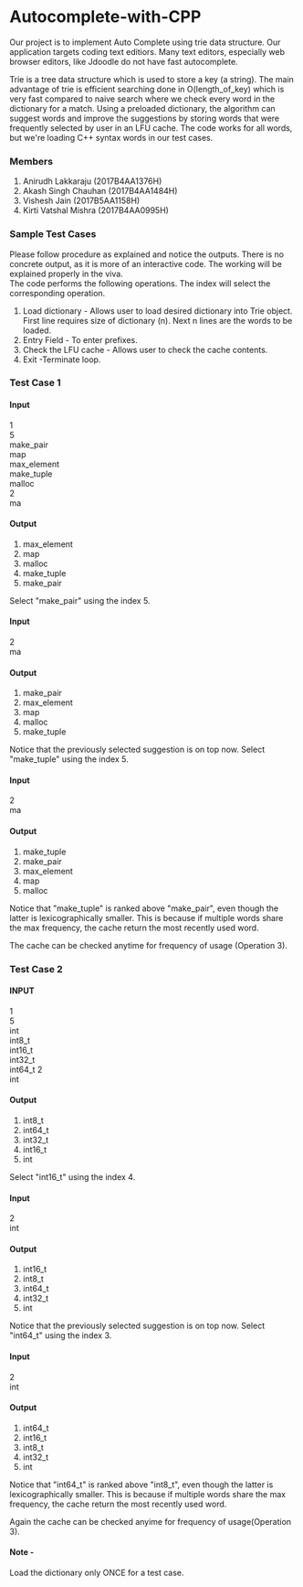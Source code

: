 # Autocomplete-with-CPP

Our project is to implement Auto Complete using trie data structure. Our application targets coding text editiors. Many text editors, especially web browser editors, like Jdoodle do not have fast autocomplete. 

Trie is a tree data structure which is used to store a key (a string). The main advantage of trie is efficient searching done in O(length_of_key) which is very fast compared to naive search where we check every word in the dictionary for a match. Using a preloaded dictionary, the algorithm can suggest words and improve the suggestions by storing words that were frequently selected by user in an LFU cache. The code works for all words, but we're loading C++ syntax words in our test cases. 


### Members
1. Anirudh Lakkaraju  (2017B4AA1376H)
2. Akash Singh Chauhan (2017B4AA1484H)
3. Vishesh Jain  (2017B5AA1158H)
4. Kirti Vatshal Mishra (2017B4AA0995H)


### Sample Test Cases
Please follow procedure as explained and notice the outputs. There is no concrete output, as it is more of an interactive code. The working will be explained properly in the viva.  
The code performs the following operations. The index will select the corresponding operation. 

1. Load dictionary - Allows user to load desired dictionary into Trie object. First line requires size of dictionary (n). Next n lines are the words to be loaded.  
2. Entry Field - To enter prefixes.  
3. Check the LFU cache - Allows user to check the cache contents.  
4. Exit -Terminate loop.

### Test Case 1
#### Input
1  
5  
make_pair  
map  
max_element  
make_tuple  
malloc  
2  
ma
#### Output 
1. max_element
2. map
3. malloc
4. make_tuple
5. make_pair 


Select "make_pair" using the index 5. 

#### Input
2  
ma  

#### Output
1. make_pair
2. max_element
3. map
4. malloc
5. make_tuple


Notice that the previously selected suggestion is on top now. Select "make_tuple" using the index 5. 


#### Input
2  
ma  

#### Output
1. make_tuple
2. make_pair
3. max_element
4. map
5. malloc

Notice that "make_tuple" is ranked above "make_pair", even though the latter is lexicographically smaller. This is because if multiple words share the max frequency, the cache return the most recently used word.

The cache can be checked anytime for frequency of usage (Operation 3).


### Test Case 2
#### INPUT
1  
5  
int  
int8_t  
int16_t  
int32_t  
int64_t
2  
int  

#### Output
1. int8_t
2. int64_t
3. int32_t
4. int16_t
5. int

Select "int16_t" using the index 4. 

#### Input
2  
int  

#### Output
1. int16_t
2. int8_t
3. int64_t
4. int32_t
5. int

Notice that the previously selected suggestion is on top now. Select "int64_t" using the index 3. 

#### Input
2  
int  

#### Output
1. int64_t
2. int16_t
3. int8_t
4. int32_t
5. int

Notice that "int64_t" is ranked above "int8_t", even though the latter is lexicographically smaller. 
This is because if multiple words share the max frequency, the cache return the most recently used word.

Again the cache can be checked anyime for frequency of usage(Operation 3).


#### Note - 
Load the dictionary only ONCE for a test case.